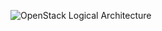 ![OpenStack Logical Architecture](https://github.com/engineer-pjin/sre_component_foundation/blob/master/image/openStack_logical_architecture.png)

